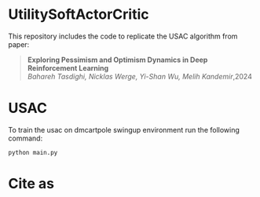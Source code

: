 # UtilitySoftActorCritic

This repository includes the code to replicate the USAC algorithm from paper:


> **Exploring Pessimism and Optimism Dynamics in Deep Reinforcement Learning**\
> _Bahareh Tasdighi, Nicklas Werge, Yi-Shan Wu, Melih Kandemir_\,2024 




# USAC
To train the usac on dmcartpole swingup environment run the following command:

```
python main.py
```



# Cite as
